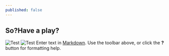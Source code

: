 ```yaml
---
published: false
---
```

## So?Have a play?
![Test](/emerald/img/2.jpg "Test")
![Test](/emerald/img/3.jpg "Test")
Enter text in [Markdown](http://daringfireball.net/projects/markdown/). Use the toolbar above, or click the **?** button for formatting help.
